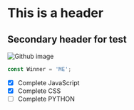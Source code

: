 # This is a header
## Secondary header for test
![Github image](https://play-lh.googleusercontent.com/PCpXdqvUWfCW1mXhH1Y_98yBpgsWxuTSTofy3NGMo9yBTATDyzVkqU580bfSln50bFU)
```javascript
const Winner = 'ME';
```

- [x] Complete JavaScript
- [x] Complete CSS
- [ ] Complete PYTHON

